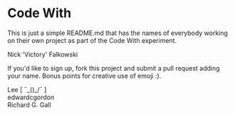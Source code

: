 # Code With

This is just a simple README.md that has the names of everybody working on their own project as part of the Code With experiment.

Nick 'Victory' Falkowski

If you'd like to sign up, fork this project and submit a pull request adding your name. Bonus points for creative use of emoji :).

Lee [ ¯\_()_/¯ ]<br>
edwardcgordon<br>
Richard G. Gall<br>
